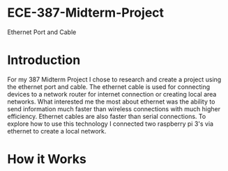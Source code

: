 # ECE-387-Midterm-Project
Ethernet Port and Cable

# Introduction
For my 387 Midterm Project I chose to research and create a project using the ethernet port and cable. The ethernet cable is used for connecting devices to a network router for internet connection or creating local area networks. What interested me the most about ethernet was the ability to send information much faster than wireless connections with much higher efficiency. Ethernet cables are also faster than serial connections. To explore how to use this technology I connected two raspberry pi 3's via ethernet to create a local network.

# How it Works
